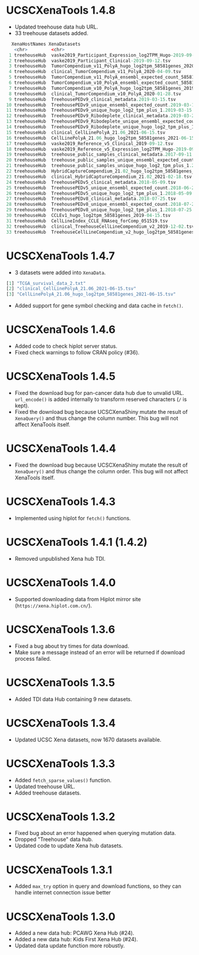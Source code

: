# UCSCXenaTools 1.4.8

- Updated treehouse data hub URL.
- 33 treehouse datasets added.

```r
  XenaHostNames XenaDatasets                                                              
   <chr>         <chr>                                                                     
 1 treehouseHub  vaske2019_Participant_Expression_log2TPM_Hugo-2019-09-05.tsv              
 2 treehouseHub  vaske2019_Participant_Clinical-2019-09-12.tsv                             
 3 treehouseHub  TumorCompendium_v11_PolyA_hugo_log2tpm_58581genes_2020-04-09.tsv          
 4 treehouseHub  clinical_TumorCompendium_v11_PolyA_2020-04-09.tsv                         
 5 treehouseHub  TumorCompendium_v11_PolyA_ensembl_expected_count_58581genes_2020-04-09.tsv
 6 treehouseHub  TumorCompendium_v10_PolyA_ensembl_expected_count_58581genes_2019-07-25.tsv
 7 treehouseHub  TumorCompendium_v10_PolyA_hugo_log2tpm_58581genes_2019-07-25.tsv          
 8 treehouseHub  clinical_TumorCompendium_v10_PolyA_2020-01-28.tsv                         
 9 treehouseHub  TreehousePEDv9_clinical_metadata.2019-03-15.tsv                           
10 treehouseHub  TreehousePEDv9_unique_ensembl_expected_count.2019-03-15.tsv               
11 treehouseHub  TreehousePEDv9_unique_hugo_log2_tpm_plus_1.2019-03-15.tsv                 
12 treehouseHub  TreehousePEDv9_Ribodeplete_clinical_metadata.2019-03-25.tsv               
13 treehouseHub  TreehousePEDv9_Ribodeplete_unique_ensembl_expected_count.2019-03-25.tsv   
14 treehouseHub  TreehousePEDv9_Ribodeplete_unique_hugo_log2_tpm_plus_1.2019-03-25.tsv     
15 treehouseHub  clinical_CellLinePolyA_21.06_2021-06-15.tsv                               
16 treehouseHub  CellLinePolyA_21.06_hugo_log2tpm_58581genes_2021-06-15.tsv                
17 treehouseHub  vaske2019_Reference_v5_Clinical_2019-09-12.tsv                            
18 treehouseHub  vaske2019_Reference_v5_Expression_log2TPM_Hugo-2019-09-12.tsv             
19 treehouseHub  treehouse_public_samples_clinical_metadata.2017-09-11.tsv                 
20 treehouseHub  treehouse_public_samples_unique_ensembl_expected_count.2017-09-11.tsv     
21 treehouseHub  treehouse_public_samples_unique_hugo_log2_tpm_plus_1.2017-09-11.tsv       
22 treehouseHub  HybridCaptureCompendium_21.02_hugo_log2tpm_58581genes_2021-02-18.tsv      
23 treehouseHub  clinical_HybridCaptureCompendium_21.02_2021-02-18.tsv                     
24 treehouseHub  TreehousePEDv5_clinical_metadata.2018-05-09.tsv                           
25 treehouseHub  TreehousePEDv5_unique_ensembl_expected_count.2018-06-26.tsv               
26 treehouseHub  TreehousePEDv5_unique_hugo_log2_tpm_plus_1.2018-05-09.tsv                 
27 treehouseHub  TreehousePEDv8_clinical_metadata.2018-07-25.tsv                           
28 treehouseHub  TreehousePEDv8_unique_ensembl_expected_count.2018-07-26.tsv               
29 treehouseHub  TreehousePEDv8_unique_hugo_log2_tpm_plus_1.2018-07-25.tsv                 
30 treehouseHub  CCLEv1_hugo_log2tpm_58581genes_2019-04-15.tsv                             
31 treehouseHub  CellLineIndex_CCLE_RNAseq_forComp_051519.tsv                              
32 treehouseHub  clinical_TreehouseCellLineCompendium_v2_2019-12-02.tsv                    
33 treehouseHub  TreehouseCellLineCompendium_v2_hugo_log2tpm_58581genes_2019-12-02.tsv    
```

# UCSCXenaTools 1.4.7

- 3 datasets were added into `XenaData`.

```r
[1] "TCGA_survival_data_2.txt"                                  
[2] "clinical_CellLinePolyA_21.06_2021-06-15.tsv"               
[3] "CellLinePolyA_21.06_hugo_log2tpm_58581genes_2021-06-15.tsv"
```

- Added support for gene symbol checking and data cache in `fetch()`.

# UCSCXenaTools 1.4.6

- Added code to check hiplot server status.
- Fixed check warnings to follow CRAN policy (#36).

# UCSCXenaTools 1.4.5

- Fixed the download bug for pan-cancer data hub due to unvalid URL. `url_encode()`
is added internally to transform reserved characters (`/` is kept).
- Fixed the download bug because UCSCXenaShiny mutate the result of `XenaQuery()`
and thus change the column number. This bug will not affect XenaTools itself.

# UCSCXenaTools 1.4.4

- Fixed the download bug because UCSCXenaShiny mutate the result of `XenaQuery()`
and thus change the column order. This bug will not affect XenaTools itself.

# UCSCXenaTools 1.4.3

- Implemented using hiplot for `fetch()` functions.

# UCSCXenaTools 1.4.1 (1.4.2)

- Removed unpublished Xena hub TDI.

# UCSCXenaTools 1.4.0

- Supported downloading data from Hiplot mirror site (`https://xena.hiplot.com.cn/`).

# UCSCXenaTools 1.3.6

- Fixed a bug about try times for data download. 
- Make sure a message instead of an error will be returned if download process failed.

# UCSCXenaTools 1.3.5

- Added TDI data Hub containing 9 new datasets.

# UCSCXenaTools 1.3.4

* Updated UCSC Xena datasets, now 1670 datasets available.

# UCSCXenaTools 1.3.3

* Added `fetch_sparse_values()` function.
* Updated treehouse URL.
* Added treehouse datasets.

# UCSCXenaTools 1.3.2

* Fixed bug about an error happened when querying mutation data.
* Dropped "Treehouse" data hub.
* Updated code to update Xena hub datasets.

# UCSCXenaTools 1.3.1

* Added `max_try` option in query and download functions, so they can handle internet connection issue better

# UCSCXenaTools 1.3.0

* Added a new data hub: PCAWG Xena Hub (#24). 
* Added a new data hub: Kids First Xena Hub (#24).
* Updated data update function more robustly.
